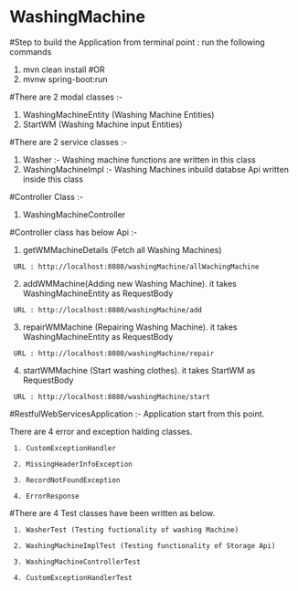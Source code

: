 # WashingMachine

 #Step to build the Application
  from terminal point : run the following commands
   1. mvn clean install
   #OR
   2. mvnw spring-boot:run

#There are 2 modal classes :-
  1. WashingMachineEntity (Washing Machine Entities)
  2. StartWM (Washing Machine input Entities)
  
#There are 2 service classes :-
  1. Washer :- Washing machine functions are written in this class
  2. WashingMachineImpl :- Washing Machines inbuild databse Api written inside this class
  
#Controller Class :-

  1. WashingMachineController
  
#Controller class has below Api :-

   1. getWMMachineDetails (Fetch all Washing Machines)
  
     URL : http://localhost:8080/washingMachine/allWachingMachine
     
   2. addWMMachine(Adding new Washing Machine). it takes WashingMachineEntity as RequestBody
  
     URL : http://localhost:8080/washingMachine/add
     
   3. repairWMMachine (Repairing Washing Machine). it takes WashingMachineEntity as RequestBody
  
     URL : http://localhost:8080/washingMachine/repair
     
   4. startWMMachine (Start washing clothes). it takes StartWM as RequestBody
  
     URL : http://localhost:8080/washingMachine/start
     
#RestfulWebServicesApplication :- Application start from this point.

 There are 4 error and exception halding classes.
 
     1. CustomExceptionHandler
   
     2. MissingHeaderInfoException
   
     3. RecordNotFoundException
   
     4. ErrorResponse
   
#There are 4 Test classes have been written as below.

     1. WasherTest (Testing fuctionality of washing Machine)
   
     2. WashingMachineImplTest (Testing functionality of Storage Api)
   
     3. WashingMachineControllerTest
   
     4. CustomExceptionHandlerTest
 
